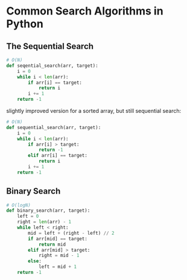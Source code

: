 # Common Search Algorithms in Python

## The Sequential Search

```python
# O(N)
def seqential_search(arr, target):
    i = 0
    while i < len(arr):
        if arr[i] == target:
            return i
        i += 1
    return -1
```

slightly improved version for a sorted array, but still sequential search:

```python
# O(N)
def sequential_search(arr, target):
    i = 0
    while i < len(arr):
        if arr[i] > target:
            return -1
        elif arr[i] == target:
            return i
        i += 1
    return -1
```

## Binary Search

```python
# O(logN)
def binary_search(arr, target):
    left = 0
    right = len(arr) - 1
    while left < right:
        mid = left + (right - left) // 2
        if arr[mid] == target:
            return mid
        elif arr[mid] > target:
            right = mid - 1
        else:
            left = mid + 1
    return -1
```

